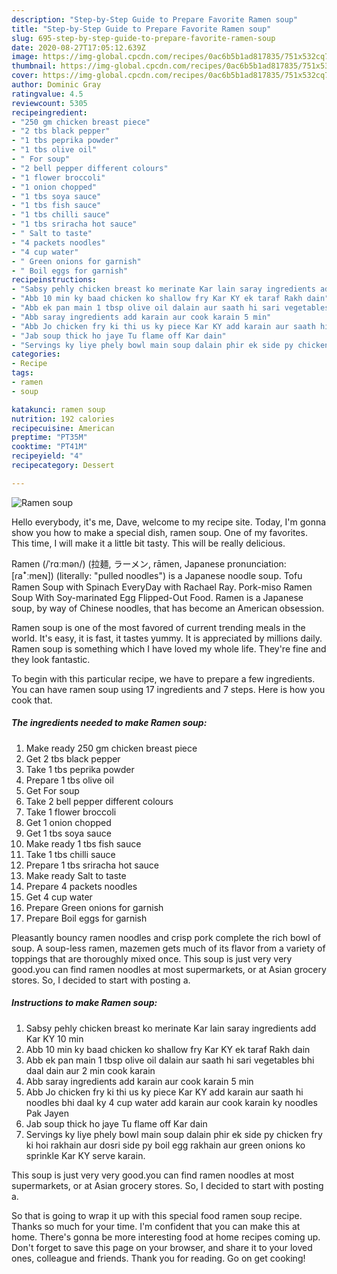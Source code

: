 ```yaml
---
description: "Step-by-Step Guide to Prepare Favorite Ramen soup"
title: "Step-by-Step Guide to Prepare Favorite Ramen soup"
slug: 695-step-by-step-guide-to-prepare-favorite-ramen-soup
date: 2020-08-27T17:05:12.639Z
image: https://img-global.cpcdn.com/recipes/0ac6b5b1ad817835/751x532cq70/ramen-soup-recipe-main-photo.jpg
thumbnail: https://img-global.cpcdn.com/recipes/0ac6b5b1ad817835/751x532cq70/ramen-soup-recipe-main-photo.jpg
cover: https://img-global.cpcdn.com/recipes/0ac6b5b1ad817835/751x532cq70/ramen-soup-recipe-main-photo.jpg
author: Dominic Gray
ratingvalue: 4.5
reviewcount: 5305
recipeingredient:
- "250 gm chicken breast piece"
- "2 tbs black pepper"
- "1 tbs peprika powder"
- "1 tbs olive oil"
- " For soup"
- "2 bell pepper different colours"
- "1 flower broccoli"
- "1 onion chopped"
- "1 tbs soya sauce"
- "1 tbs fish sauce"
- "1 tbs chilli sauce"
- "1 tbs sriracha hot sauce"
- " Salt to taste"
- "4 packets noodles"
- "4 cup water"
- " Green onions for garnish"
- " Boil eggs for garnish"
recipeinstructions:
- "Sabsy pehly chicken breast ko merinate Kar lain saray ingredients add Kar KY 10 min"
- "Abb 10 min ky baad chicken ko shallow fry Kar KY ek taraf Rakh dain"
- "Abb ek pan main 1 tbsp olive oil dalain aur saath hi sari vegetables bhi daal dain aur 2 min cook karain"
- "Abb saray ingredients add karain aur cook karain 5 min"
- "Abb Jo chicken fry ki thi us ky piece Kar KY add karain aur saath hi noodles bhi daal ky 4 cup water add karain aur cook karain ky noodles Pak Jayen"
- "Jab soup thick ho jaye Tu flame off Kar dain"
- "Servings ky liye phely bowl main soup dalain phir ek side py chicken fry ki hoi rakhain aur dosri side py boil egg rakhain aur green onions ko sprinkle Kar KY serve karain."
categories:
- Recipe
tags:
- ramen
- soup

katakunci: ramen soup 
nutrition: 192 calories
recipecuisine: American
preptime: "PT35M"
cooktime: "PT41M"
recipeyield: "4"
recipecategory: Dessert

---
```



![Ramen soup](https://img-global.cpcdn.com/recipes/0ac6b5b1ad817835/751x532cq70/ramen-soup-recipe-main-photo.jpg)

Hello everybody, it's me, Dave, welcome to my recipe site. Today, I'm gonna show you how to make a special dish, ramen soup. One of my favorites. This time, I will make it a little bit tasty. This will be really delicious.

Ramen (/ˈrɑːmən/) (拉麺, ラーメン, rāmen, Japanese pronunciation: [ɾaꜜːmeɴ]) (literally: &#34;pulled noodles&#34;) is a Japanese noodle soup. Tofu Ramen Soup with Spinach EveryDay with Rachael Ray. Pork-miso Ramen Soup With Soy-marinated Egg Flipped-Out Food. Ramen is a Japanese soup, by way of Chinese noodles, that has become an American obsession.

Ramen soup is one of the most favored of current trending meals in the world. It's easy, it is fast, it tastes yummy. It is appreciated by millions daily. Ramen soup is something which I have loved my whole life. They're fine and they look fantastic.


To begin with this particular recipe, we have to prepare a few ingredients. You can have ramen soup using 17 ingredients and 7 steps. Here is how you cook that.

<!--inarticleads1-->

##### The ingredients needed to make Ramen soup:

1. Make ready 250 gm chicken breast piece
1. Get 2 tbs black pepper
1. Take 1 tbs peprika powder
1. Prepare 1 tbs olive oil
1. Get  For soup
1. Take 2 bell pepper different colours
1. Take 1 flower broccoli
1. Get 1 onion chopped
1. Get 1 tbs soya sauce
1. Make ready 1 tbs fish sauce
1. Take 1 tbs chilli sauce
1. Prepare 1 tbs sriracha hot sauce
1. Make ready  Salt to taste
1. Prepare 4 packets noodles
1. Get 4 cup water
1. Prepare  Green onions for garnish
1. Prepare  Boil eggs for garnish


Pleasantly bouncy ramen noodles and crisp pork complete the rich bowl of soup. A soup-less ramen, mazemen gets much of its flavor from a variety of toppings that are thoroughly mixed once. This soup is just very very good.you can find ramen noodles at most supermarkets, or at Asian grocery stores. So, I decided to start with posting a. 

<!--inarticleads2-->

##### Instructions to make Ramen soup:

1. Sabsy pehly chicken breast ko merinate Kar lain saray ingredients add Kar KY 10 min
1. Abb 10 min ky baad chicken ko shallow fry Kar KY ek taraf Rakh dain
1. Abb ek pan main 1 tbsp olive oil dalain aur saath hi sari vegetables bhi daal dain aur 2 min cook karain
1. Abb saray ingredients add karain aur cook karain 5 min
1. Abb Jo chicken fry ki thi us ky piece Kar KY add karain aur saath hi noodles bhi daal ky 4 cup water add karain aur cook karain ky noodles Pak Jayen
1. Jab soup thick ho jaye Tu flame off Kar dain
1. Servings ky liye phely bowl main soup dalain phir ek side py chicken fry ki hoi rakhain aur dosri side py boil egg rakhain aur green onions ko sprinkle Kar KY serve karain.


This soup is just very very good.you can find ramen noodles at most supermarkets, or at Asian grocery stores. So, I decided to start with posting a. 

So that is going to wrap it up with this special food ramen soup recipe. Thanks so much for your time. I'm confident that you can make this at home. There's gonna be more interesting food at home recipes coming up. Don't forget to save this page on your browser, and share it to your loved ones, colleague and friends. Thank you for reading. Go on get cooking!
